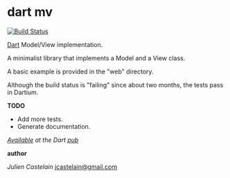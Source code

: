 dart mv
==========

[![Build Status](https://drone.io/github.com/julien/dart_mv/status.png)](https://drone.io/github.com/julien/dart_mv/latest)

[Dart](http://www.dartlang.org) Model/View implementation.

A minimalist library that implements a Model and a View class.

A basic example is provided in the "web" directory.

Although the build status is "failing" since about two months,
the tests pass in Dartium.

**TODO**
- Add more tests.
- Generate documentation.

*[Available](http://pub.dartlang.org/packages/dart_mv) at the Dart [pub](http://pub.dartlang.org)*

**author**

*Julien Castelain* <jcastelain@gmail.com>

